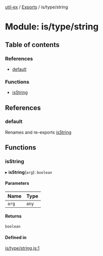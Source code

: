 [util-ex](../README.md) / [Exports](../modules.md) / is/type/string

# Module: is/type/string

## Table of contents

### References

- [default](is_type_string.md#default)

### Functions

- [isString](is_type_string.md#isstring)

## References

### default

Renames and re-exports [isString](is_type_string.md#isstring)

## Functions

### isString

▸ **isString**(`arg`): `boolean`

#### Parameters

| Name | Type |
| :------ | :------ |
| `arg` | `any` |

#### Returns

`boolean`

#### Defined in

[is/type/string.js:1](https://github.com/snowyu/util-ex.js/blob/de980c9/src/is/type/string.js#L1)
